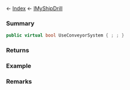 ← [Index](Api-Index) ← [IMyShipDrill](Sandbox.ModAPI.Ingame.IMyShipDrill)

### Summary

```csharp
public virtual bool UseConveyorSystem { ; ; }
```

### Returns

### Example

### Remarks

